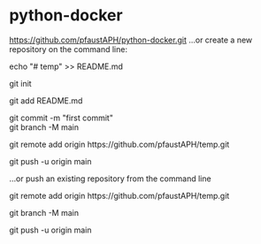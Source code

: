 # python-docker


https://github.com/pfaustAPH/python-docker.git
…or create a new repository on the command line:
<p>echo "# temp" >> README.md</p>
<p>git init</p>
<p>git add README.md</p>
<p>git commit -m "first commit"<br>
git branch -M main</p>
<p>git remote add origin https://github.com/pfaustAPH/temp.git</p>
<p>git push -u origin main</p>

…or push an existing repository from the command line
<p>git remote add origin https://github.com/pfaustAPH/temp.git</p>
<p>git branch -M main</p>
<p>git push -u origin main</p>
